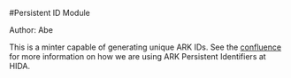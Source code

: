 #Persistent ID Module

Author: Abe

This is a minter capable of generating unique ARK IDs.  See the
[confluence](https://hera.hoku.cc/confluence/display/DEV/HiDA+Persistent+Identifiers)
for more information on how we are using ARK Persistent Identifiers at HIDA.
